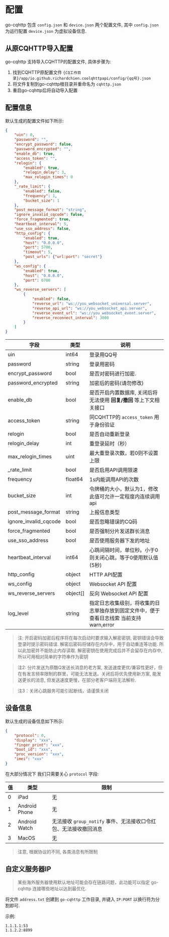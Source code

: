 # 配置

go-cqhttp 包含 `config.json` 和 `device.json` 两个配置文件, 其中 `config.json` 为运行配置 `device.json` 为虚拟设备信息.

## 从原CQHTTP导入配置

go-cqhttp 支持导入CQHTTP的配置文件, 具体步骤为: 

1. 找到CQHTTP原配置文件 `{CQ工作目录}/app/io.github.richardchien.coolqhttpapi/config/{qq号}.json`
2. 将文件复制到go-cqhttp根目录并重命名为 `cqhttp.json`
3. 重启go-cqhttp后将自动导入配置

## 配置信息

默认生成的配置文件如下所示: 

````json
{
	"uin": 0,
	"password": "",
	"encrypt_password": false,
	"password_encrypted": "",
	"enable_db": true,
	"access_token": "",
	"relogin": {
		"enabled": true,
		"relogin_delay": 3,
		"max_relogin_times": 0
	},
    "_rate_limit": {
		"enabled": false,
		"frequency": 1,
		"bucket_size": 1
    },
	"post_message_format": "string",
	"ignore_invalid_cqcode": false,
	"force_fragmented": true,
	"heartbeat_interval": 5,
    "use_sso_address": false,
	"http_config": {
		"enabled": true,
		"host": "0.0.0.0",
		"port": 5700,
		"timeout": 5,
		"post_urls": {"url:port": "secret"}
	},
	"ws_config": {
		"enabled": true,
		"host": "0.0.0.0",
		"port": 6700
	},
	"ws_reverse_servers": [
		{
			"enabled": false,
			"reverse_url": "ws://you_websocket_universal.server",
			"reverse_api_url": "ws://you_websocket_api.server",
			"reverse_event_url": "ws://you_websocket_event.server",
			"reverse_reconnect_interval": 3000
		}
	]
}
````

| 字段                  | 类型     | 说明                                                                                     |
| --------------------- | -------- | ---------------------------------------------------------------------------------------- |
| uin                   | int64    | 登录用QQ号                                                                               |
| password              | string   | 登录用密码                                                                               |
| encrypt_password      | bool     | 是否对密码进行加密.                                                                      |
| password_encrypted    | string   | 加密后的密码(请勿修改)                                                                   |
| enable_db             | bool     | 是否开启内置数据库, 关闭后将无法使用 **回复/撤回** 等上下文相关接口                      |
| access_token          | string   | 同CQHTTP的 `access_token`  用于身份验证                                                  |
| relogin               | bool     | 是否自动重新登录                                                                         |
| relogin_delay         | int      | 重登录延时（秒）                                                                         |
| max_relogin_times     | uint     | 最大重登录次数，若0则不设置上限                                                          |
| _rate_limit           | bool     | 是否启用API调用限速                                                                      |
| frequency             | float64  | 1s内能调用API的次数                                                                      |
| bucket_size           | int      | 令牌桶的大小，默认为1，修改此值可允许一定程度内连续调用api                               |
| post_message_format   | string   | 上报信息类型                                                                             |
| ignore_invalid_cqcode | bool     | 是否忽略错误的CQ码                                                                       |
| force_fragmented      | bool     | 是否强制分片发送群长消息                                                                 |
| use_sso_address       | bool     | 是否使用服务器下发的地址                                                                 |
| heartbeat_interval    | int64    | 心跳间隔时间，单位秒。小于0则关闭心跳，等于0使用默认值(5秒)                              |
| http_config           | object   | HTTP API配置                                                                             |
| ws_config             | object   | Websocket API 配置                                                                       |
| ws_reverse_servers    | object[] | 反向 Websocket API 配置                                                                  |
| log_level             | string   | 指定日志收集级别，将收集的日志单独存放到固定文件中，便于查看日志线索 当前支持 warn,error |

> 注: 开启密码加密后程序将在每次启动时要求输入解密密钥, 密钥错误会导致登录时提示密码错误.
> 解密后密码将储存在内存中，用于自动重连等功能. 所以此加密并不能防止内存读取.
> 解密密钥在使用完成后并不会留存在内存中, 所以可用相对简单的字符串作为密钥

> 注2: 分片发送为原酷Q发送长消息的老方案, 发送速度更优/兼容性更好，但在有发言频率限制的群里，可能无法发送。关闭后将优先使用新方案, 能发送更长的消息, 但发送速度更慢，在部分老客户端将无法解析.

> 注3：关闭心跳服务可能引起断线，请谨慎关闭

## 设备信息

默认生成的设备信息如下所示: 

``` json
{
	"protocol": 0,
	"display": "xxx",
	"finger_print": "xxx",
	"boot_id": "xxx",
	"proc_version": "xxx",
	"imei": "xxx"
}
```

在大部分情况下 我们只需要关心 `protocol` 字段: 

| 值  | 类型          | 限制                                                             |
| --- | ------------- | ---------------------------------------------------------------- |
| 0   | iPad          | 无                                                               |
| 1   | Android Phone | 无                                                               |
| 2   | Android Watch | 无法接收 `group_notify` 事件、无法接收口令红包、无法接收撤回消息 |
| 3   | MacOS         | 无                                                               |

> 注意, 根据协议的不同, 各类消息有所限制

## 自定义服务器IP

> 某些海外服务器使用默认地址可能会存在链路问题，此功能可以指定 go-cqhttp 连接哪些地址以达到最优化.

将文件 `address.txt` 创建到 `go-cqhttp` 工作目录, 并键入 `IP:PORT` 以换行符为分割即可.

示例:
````
1.1.1.1:53
1.1.2.2:8899
````
